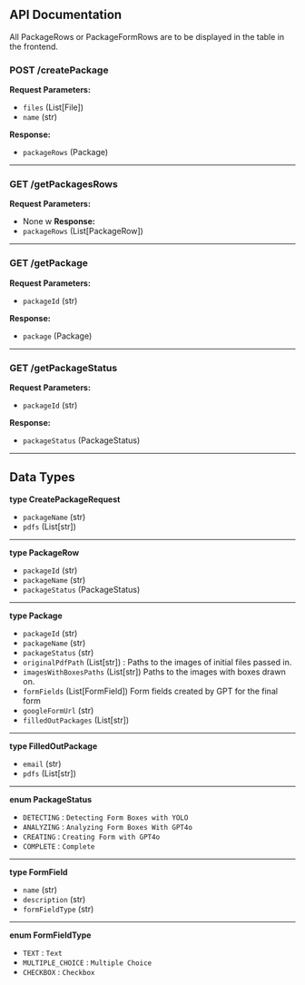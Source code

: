 ## API Documentation

All PackageRows or PackageFormRows are to be displayed in the table in the frontend.

### POST /createPackage
**Request Parameters:**
- `files` (List[File])
- `name` (str)

**Response:**
- `packageRows` (Package)

---------------------------------------------------------------------------------------------

### GET /getPackagesRows
**Request Parameters:**
- None
w
**Response:**
- `packageRows` (List[PackageRow])

---------------------------------------------------------------------------------------------

### GET /getPackage
**Request Parameters:**
- `packageId` (str)

**Response:**
- `package` (Package)

---------------------------------------------------------------------------------------------

### GET /getPackageStatus
**Request Parameters:**
- `packageId` (str)

**Response:**
- `packageStatus` (PackageStatus)








---------------------------------------------------------------------------------------------

## Data Types

**type CreatePackageRequest**
- `packageName` (str)
- `pdfs` (List[str])

---------------------------------------------------------------------------------------------

**type PackageRow**
- `packageId` (str)
- `packageName` (str)
- `packageStatus` (PackageStatus)

---------------------------------------------------------------------------------------------

**type Package**
- `packageId` (str)
- `packageName` (str)
- `packageStatus` (str)
- `originalPdfPath` (List[str]) :               Paths to the images of initial files passed in.
- `imagesWithBoxesPaths` (List[str])         Paths to the images with boxes drawn on.
- `formFields` (List[FormField])        Form fields created by GPT for the final form
- `googleFormUrl` (str)
- `filledOutPackages` (List[str])

---------------------------------------------------------------------------------------------

**type FilledOutPackage**
- `email` (str)
- `pdfs` (List[str])

---------------------------------------------------------------------------------------------

**enum PackageStatus**
- `DETECTING` : `Detecting Form Boxes with YOLO`
- `ANALYZING` : `Analyzing Form Boxes With GPT4o`
- `CREATING` : `Creating Form with GPT4o`
- `COMPLETE` : `Complete`

---------------------------------------------------------------------------------------------

**type FormField**
- `name` (str)
- `description` (str)
- `formFieldType` (str)

---------------------------------------------------------------------------------------------

**enum FormFieldType**
- `TEXT` : `Text`
- `MULTIPLE_CHOICE` : `Multiple Choice`
- `CHECKBOX` : `Checkbox`
